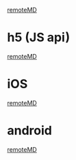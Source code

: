 [remoteMD](https://raw.githubusercontent.com/zk4/x-engine-module-engine/master/README.md)

# h5 (JS api)

[remoteMD](https://raw.githubusercontent.com/zk4/x-engine-module-engine/master/h5/README.md)



# iOS

[remoteMD](https://raw.githubusercontent.com/zk4/x-engine-module-engine/master/iOS/README.md)

# android

[remoteMD](https://raw.githubusercontent.com/zk4/x-engine-module-bluetooth/master/android/README.md)